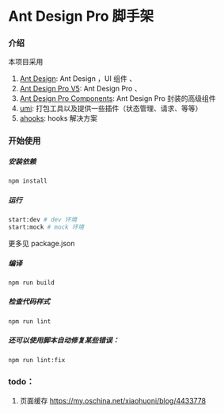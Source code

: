 # Ant Design Pro  脚手架

### 介绍

本项目采用

1. [Ant Design](https://ant.design/index-cn): Ant Design ，UI 组件 、
2. [Ant Design Pro V5](https://beta-pro.ant.design/index-cn/): Ant Design Pro 、
3. [Ant Design Pro Components](https://procomponents.ant.design): Ant Design Pro 封装的高级组件
4. [umi](https://pro.ant.design): 打包工具以及提供一些插件（状态管理、请求、等等）
5. [ahooks](https://ahooks.js.org): hooks 解决方案

### 开始使用

##### 安装依赖

```bash
npm install
```

##### 运行

```bash
start:dev # dev 环境
start:mock # mock 环境
```

更多见 package.json

##### 编译

```bash
npm run build
```

##### 检查代码样式

```bash
npm run lint
```

##### 还可以使用脚本自动修复某些错误：

```bash
npm run lint:fix
```

### todo：

1. 页面缓存 https://my.oschina.net/xiaohuoni/blog/4433778
